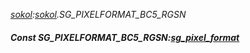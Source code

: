 _[sokol](../../modules/sokol/sokol-module.md):[sokol](../../modules/sokol/sokol-module.md).SG\_PIXELFORMAT\_BC5\_RGSN_
##### Const SG\_PIXELFORMAT\_BC5\_RGSN:[sg_pixel_format](../../modules/sokol/sokol-sg_pixel_format.md)
